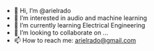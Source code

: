 - 👋 Hi, I’m @arielrado
- 👀 I’m interested in audio and machine learning
- 🌱 I’m currently learning Electrical Engineering
- 💞️ I’m looking to collaborate on ...
- 📫 How to reach me: arielrado@gmail.com

<!---
arielrado/arielrado is a ✨ special ✨ repository because its `README.md` (this file) appears on your GitHub profile.
You can click the Preview link to take a look at your changes.
--->
